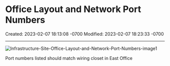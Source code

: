 # Office Layout and Network Port Numbers

Created: 2023-02-07 18:13:08 -0700
Modified: 2023-02-07 18:23:33 -0700

---

![Infrastructure-Site-Office-Layout-and-Network-Port-Numbers-image1](999-Archive/StudioCompletiva/attachment/Infrastructure-Site-Office-Layout-and-Network-Port-Numbers-image1.jpg)

Port numbers listed should match wiring closet in East Office
